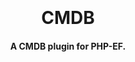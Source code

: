 
<h1 align="center">
  <br>
  <!--<a href=""><img src="" alt="Markdownify" width="200"></a>-->
  <br>
  CMDB
  <br>
</h1>

<h4 align="center">A CMDB plugin for PHP-EF.</h4>